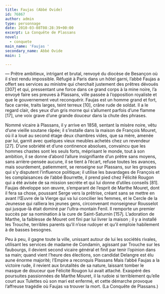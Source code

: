 ```yaml
---
title: Faujas (Abbé Ovide)
id: 76867
author: admin
type: personnage
date: 2010-03-08T08:28:39+00:00
excerpt: La Conquête de Plassans
novel:
  - conquete
main_name: 'Faujas '
secondary_name: Abbé Ovide
main: 1

---
```

— Prêtre ambitieux, intrigant et brutal, renvoyé du diocèse de Besançon où il s&rsquo;est rendu impossible. Réfugié à Paris dans un hôtel garni, l&rsquo;abbé Faujas a offert ses services au ministre qui cherchait justement des prêtres dévoués [307] et qui, pressentant une force dans ce grand corps à la mine noire, l&rsquo;a envoyé faire ses preuves à Plassans, ville passée à l&rsquo;opposition royaliste et que le gouvernement veut reconquérir. Faujas est un homme grand et fort, face carrée, traits larges, teint terreux [10], crâne rude de soldat. Il a le regard clair, des yeux d&rsquo;un gris morne qui s&rsquo;allument parfois d&rsquo;une flamme [17], une voix grave d&rsquo;une grande douceur dans la chute des phrases.

Nommé vicaire à Plassans, il y arrive en 1858, sentant la misère noire, vêtu d&rsquo;une vieille soutane râpée; il s&rsquo;installe dans la maison de François Mouret, où il a loué au second étage deux chambres vides, que sa mère, amenée par lui, garnit avec quelques vieux meubles achetés chez un revendeur [27]. D&rsquo;une sobriété et d&rsquo;une continence absolues, convaincu que les hommes chastes sont les seuls forts, méprisant le monde, tout à son ambition, il se donne d&rsquo;abord l&rsquo;allure insignifiante d&rsquo;un prêtre sans moyens, sans arrière-pensée aucune, il se tient à l&rsquo;écart, refuse toutes les avances, mais sourdement, patiemment, se renseigne sur Plassans, sur les groupes qui s&rsquo;y disputent l&rsquo;influence politique; il utilise les bavardages de François et les complaisances de l&rsquo;abbé Bourrette, il prend pied chez Félicité Rougon qui a été avisée de sa mission secrète et qui lui donne d&rsquo;utiles conseils [81]. Faujas développe son œuvre, s&rsquo;emparant de l&rsquo;esprit de Marthe Mouret, dont il fera sa chose, poussant Serge vers la prêtrise, créant sans se mettre en avant l&rsquo;Œuvre de la Vierge qui va lui concilier les femmes, et le Cercle de la Jeunesse qui ralliera les jeunes gens, circonvenant monseigneur Rousselot qui jusque-là était dominé par l&rsquo;ultra-montain Fenil. Il remporte un premier succès par sa nomination à la cure de Saint-Saturnin [157j. L&rsquo;adoration de Marthe, la faiblesse de Mouret ont fini par lui livrer la maison ; il y a installé les Trouche, terribles parents qu&rsquo;il n&rsquo;ose rudoyer et qu&rsquo;il emploie habilement à de basses besognes.

Peu à peu, il gagne toute la ville, unissant autour de lui les sociétés rivales, utilisant les services de madame de Condamin, agissant par Trouche sur les faubourgs, il devient second vicaire général et finit par tenir l&rsquo;opinion dans sa main; quand vient l&rsquo;heure des élections, son candidat Delangre est élu aune énorme majorité; l&rsquo;Empire a reconquis Plassans Mais l&rsquo;abbé Faujas a la victoire rude, il revient aux brutalités de sa nature, laissant tomber le masque de douceur que Félicité Rougon lui avait attaché. Exaspéré des poursuites passionnées de Marthe Mouret, il la rudoie si terriblement qu&rsquo;elle court aux Tulettes où son mari est enfermé, et cette démarche provoque l&rsquo;affreuse tragédie où Faujas va trouver la mort. (La Conquête de Plassans.)